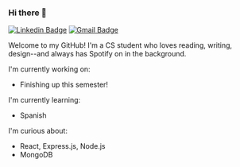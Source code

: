 ### Hi there 👋

[![Linkedin Badge](https://img.shields.io/badge/-LinkedIn-blue?style=flat&logo=Linkedin&logoColor=white&link=https://www.linkedin.com/in/christiecadette/)](https://www.linkedin.com/in/christiecadette/)
[![Gmail Badge](https://img.shields.io/badge/-Gmail-gray?style=flat&logo=Gmail&logoColor=white&link=mailto:christiecadette@gmail.com)](mailto:christiecadette@gmail.com)

Welcome to my GitHub! I'm a CS student who loves reading, writing, design--and always has Spotify on in the background.

I'm currently working on:
- Finishing up this semester!

I'm currently learning:
- Spanish

I'm curious about:
- React, Express.js, Node.js
- MongoDB


<!--
**christiecadette/christiecadette** is a ✨ _special_ ✨ repository because its `README.md` (this file) appears on your GitHub profile.

Here are some ideas to get you started:

- 🔭 I’m currently working on ...
- 🌱 I’m currently learning ...
- 👯 I’m looking to collaborate on ...
- 🤔 I’m looking for help with ...
- 💬 Ask me about ...
- 📫 How to reach me: ...
- 😄 Pronouns: ...
- ⚡ Fun fact: ...
-->
